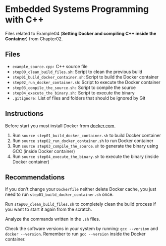 # Embedded Systems Programming with C++

Files related to Example04 (**Setting Docker and compiling C++ inside the Container**) from Chapter02.

## Files

* `example_source.cpp:` C++ source file
* `step00_clean_build_files.sh`: Script to clean the previous build
* `step01_build_docker_container.sh`: Script to build the Docker container
* `step02_run_docker_container.sh`: Script to execute the Docker container
* `step03_compile_the_source.sh:` Script to compile the source
* `step04_execute_the_binary.sh:` Script to execute the binary
* `.gitignore:` List of files and folders that should be ignored by Git

## Instructions

Before start you must install Docker from [docker.com](https://www.docker.com).

1. Run `source step01_build_docker_container.sh` to build Docker container
2. Run `source step02_run_docker_container.sh` to run Docker container
3. Run `source step03_compile_the_source.sh` to generate the binary using GCC (inside Docker container)
4. Run `source step04_execute_the_binary.sh` to execute the binary (inside Docker container)

## Recommendations

If you don't change your `Dockerfile` neither delete Docker cache, you just need to run `step01_build_docker_container.sh` once.

Run `step00_clean_build_files.sh` to completely clean the build process if you want to start it again from the scratch.

Analyze the commands written in the `.sh` files.

Check the software versions in your system by running: `gcc --version` and `docker --version`. Remember to run `gcc --version` inside the Docker container.
